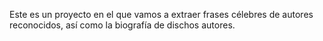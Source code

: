 Este es un proyecto en el que vamos a extraer frases célebres de autores reconocidos, así como la biografía de dischos autores.

